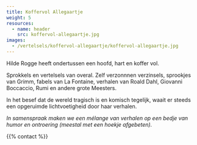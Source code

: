 ```yaml
---
title: Koffervol Allegaartje
weight: 5
resources:
  - name: header
    src: koffervol-allegaartje.jpg
images:
  - /vertelsels/koffervol-allegaartje/koffervol-allegaartje.jpg
---
```


Hilde Rogge heeft ondertussen een hoofd, hart en koffer vol.

Sprokkels en vertelsels van overal.
Zelf verzonnnen verzinsels, sprookjes van Grimm, fabels van La Fontaine, verhalen van Roald Dahl, Giovanni Boccaccio, Rumi en andere grote Meesters.

In het besef dat de wereld tragisch is en komisch tegelijk, waait er steeds een opgeruimde lichtvoetigheid door haar verhalen. 

*In samenspraak maken we een mélange van verhalen op een bedje van humor en ontroering (meestal met een hoekje afgebeten).*

{{% contact %}}
